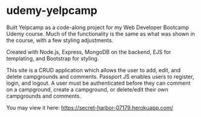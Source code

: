 # udemy-yelpcamp

Built Yelpcamp as a code-along project for my Web Developer Bootcamp Udemy course. Much of the functionality is the same as what was shown in the course, with a few styling adjustments.

Created with Node.js, Express, MongoDB on the backend, EJS for templating, and Bootstrap for styling.

This site is a CRUD application which allows the user to add, edit, and delete campgrounds and comments. Passport JS enables users to register, login, and logout. A user must be authenticated before they can comment on a campground, create a campground, or delete/edit their own campgrounds and comments.

You may view it here: https://secret-harbor-07179.herokuapp.com/
